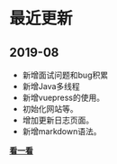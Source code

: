 # 最近更新

## 2019-08

+ 新增面试问题和bug积累
+ 新增Java多线程
+ 新增vuepress的使用。
+ 初始化网站等。
+ 增加更新日志页面。
+ 新增markdown语法。

[**看一看**](/changelog/2019-08.html)
